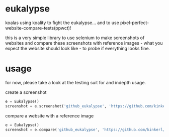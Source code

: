 eukalypse
=========

koalas using koality to fight the eukalypse... and to use pixel-perfect-website-compare-tests(ppwct)!

this is a very simple library to use selenium to make screenshots of websites and compare these screenshots with reference images - what you expect the website should look like - to probe if everything looks fine.


usage
=====

for now, please take a look at the testing suit for and indepth usage. 

create a screenshot
```python
e = Eukalypse()
screenshot = e.screenshot('github_eukalypse', 'https://github.com/kinkerl/eukalypse')
```

compare a website with a reference image
```python
e = Eukalypse()
screenshot = e.compare('github_eukalypse', 'https://github.com/kinkerl/eukalypse', 'my_reference_image.png')
```

